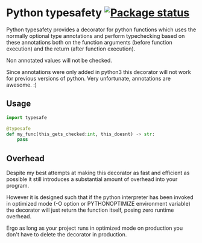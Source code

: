 # Python typesafety [![Package status](https://img.shields.io/pypi/v/typesafe-hints.svg)](https://pypi.python.org/pypi/typesafe-hints/1.0)

Python typesafety provides a decorator for python functions which uses the normally optional type annotations and perform typechecking based on these annotations both on the function arguments (before function execution) and the return (after function execution).

Non annotated values will not be checked.

Since annotations were only added in python3 this decorator will not work for previous versions of python. Very unfortunate, annotations are awesome. :)

## Usage

```python
import typesafe

@typesafe
def my_func(this_gets_checked:int, this_doesnt) -> str:
    pass

```

## Overhead

Despite my best attempts at making this decorator as fast and efficient as possible it still introduces a substantial amount of overhead into your program.

However it is designed such that if the python interpreter has been invoked in optimized mode (-O option or PYTHONOPTIMIZE environment variable) the decorator will just return the function itself, posing zero runtime overhead.

Ergo as long as your project runs in optimized mode on production you don't have to delete the decorator in production.
